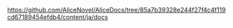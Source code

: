 https://github.com/AliceNovel/AliceDocs/tree/85a7b39328e244f27f4c4f119cd67189454efdb4/content/ja/docs
